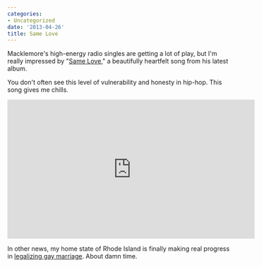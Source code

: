 ```yaml
---
categories:
- Uncategorized
date: '2013-04-26'
title: Same Love
---
```


Macklemore's high-energy radio singles are getting a lot of play, but I'm really impressed by "<a href="https://www.youtube.com/watch?v=hlVBg7_08n0">Same Love</a>," a beautifully heartfelt song from his latest album.

You don't often see this level of vulnerability and honesty in hip-hop. This song gives me chills.

<iframe width="560" height="315" src="https://www.youtube.com/embed/hlVBg7_08n0" frameborder="0" allowfullscreen></iframe>

In other news, my home state of Rhode Island is finally making real progress in <a href="http://news.providencejournal.com/breaking-news/2013/04/chafee-i-am-always-proud-to-be-a-rhode-islander-but-never-more-so-than-toda.html">legalizing gay marriage</a>. About damn time.